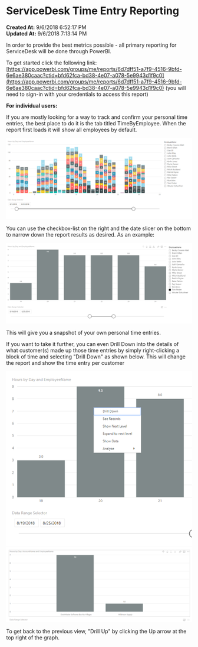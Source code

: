 # ServiceDesk Time Entry Reporting

**Created At:** 9/6/2018 6:52:17 PM  
**Updated At:** 9/6/2018 7:13:14 PM  


In order to provide the best metrics possible - all primary reporting for ServiceDesk will be done through PowerBI.

To get started click the following link: [https://app.powerbi.com/groups/me/reports/6d7dff51-a7f9-4516-9bfd-6e6ae380caac?ctid=bfd62fca-bd38-4e07-a078-5e9943d1f9c0](https://app.powerbi.com/groups/me/reports/6d7dff51-a7f9-4516-9bfd-6e6ae380caac?ctid=bfd62fca-bd38-4e07-a078-5e9943d1f9c0) (you will need to sign-in with your credentials to access this report)



**For individual users:**

If you are mostly looking for a way to track and confirm your personal time entries, the best place to do it is the tab titled TimeByEmployee. When the report first loads it will show all employees by default.

![](./1536260661578-1536260661578.jpg)

You can use the checkbox-list on the right and the date slicer on the bottom to narrow down the report results as desired. As an example:

![](./1536260785440-1536260785440.jpg)

This will give you a snapshot of your own personal time entries.

If you want to take it further, you can even Drill Down into the details of what customer(s) made up those time entries by simply right-clicking a block of time and selecting "Drill Down" as shown below. This will change the report and show the time entry per customer



![](./1536260977688-1536260977688.jpg)![](./1536261072105-1536261072105.jpg)



To get back to the previous view, "Drill Up" by clicking the Up arrow at the top right of the graph.




